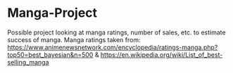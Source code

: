 # Manga-Project
Possible project looking at manga ratings, number of sales, etc. to estimate success of manga. Manga ratings taken from: https://www.animenewsnetwork.com/encyclopedia/ratings-manga.php?top50=best_bayesian&n=500 & https://en.wikipedia.org/wiki/List_of_best-selling_manga
